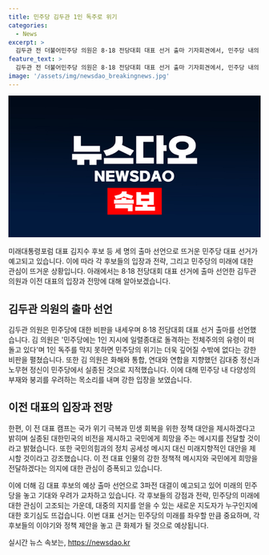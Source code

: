 ```yaml
---
title: 민주당 김두관 1인 독주로 위기
categories:
  - News
excerpt: >
  김두관 전 더불어민주당 의원은 8·18 전당대회 대표 선거 출마 기자회견에서, 민주당 내의 1인 지시에 대한 비판과 함께 김대중·노무현 정신의 실종을 지적했다. 민주당의 다양성 부재와 당 내 토론 부재를 비판하며, 출마 선언 후 광주를 참배하고 국립5·18민주묘지를 방문했다. 반면 이재명 전 대표는 국가 위기 극복과 정책 대안 발표를 공약으로 내걸고 출마 기자회견을 예정하고 있다. 민주당 대표 선거는 3파전으로 예상되며, 이 전 대표에 대한 반감 성향이 있을 수 있다는 관측이 나오고 있다.
feature_text: >
  김두관 전 더불어민주당 의원은 8·18 전당대회 대표 선거 출마 기자회견에서, 민주당 내의 1인 지시에 대한 비판과 함께 김대중·노무현 정신의 실종을 지적했다. 민주당의 다양성 부재와 당 내 토론 부재를 비판하며, 출마 선언 후 광주를 참배하고 국립5·18민주묘지를 방문했다. 반면 이재명 전 대표는 국가 위기 극복과 정책 대안 발표를 공약으로 내걸고 출마 기자회견을 예정하고 있다. 민주당 대표 선거는 3파전으로 예상되며, 이 전 대표에 대한 반감 성향이 있을 수 있다는 관측이 나오고 있다.
image: '/assets/img/newsdao_breakingnews.jpg'
---
```


<p><img src="/assets/img/newsdao_breakingnews.jpg" alt="firstkoreanews 속보" /></p>

<p>미래대통령포럼 대표 김지수 후보 등 세 명의 출마 선언으로 뜨거운 민주당 대표 선거가 예고되고 있습니다. 이에 따라 각 후보들의 입장과 전략, 그리고 민주당의 미래에 대한 관심이 뜨거운 상황입니다. 아래에서는 8·18 전당대회 대표 선거에 출마 선언한 김두관 의원과 이전 대표의 입장과 전망에 대해 알아보겠습니다. </p>

<h2 data-ke-size="size26">김두관 의원의 출마 선언</h2>

<p>김두관 의원은 민주당에 대한 비판을 내세우며 8·18 전당대회 대표 선거 출마를 선언했습니다. 김 의원은 '민주당에는 1인 지시에 일렬종대로 돌격하는 전체주의의 유령이 떠돌고 있다'며 1인 독주를 막지 못하면 민주당의 위기는 더욱 깊어질 수밖에 없다는 강한 비판을 펼쳤습니다. 또한 김 의원은 화해와 통합, 연대와 연합을 지향했던 김대중 정신과 노무현 정신이 민주당에서 실종된 것으로 지적했습니다. 이에 대해 민주당 내 다양성의 부재와 붕괴를 우려하는 목소리를 내며 강한 입장을 보였습니다. </p>

<h2 data-ke-size="size26">이전 대표의 입장과 전망</h2>

<p>한편, 이 전 대표 캠프는 국가 위기 극복과 민생 회복을 위한 정책 대안을 제시하겠다고 밝히며 실종된 대한민국의 비전을 제시하고 국민에게 희망을 주는 메시지를 전달할 것이라고 밝혔습니다. 또한 국민의힘과의 정치 공세성 메시지 대신 미래지향적인 대안을 제시할 것이라고 강조했습니다. 이 전 대표 인물의 강한 정책적 메시지와 국민에게 희망을 전달하겠다는 의지에 대한 관심이 증폭되고 있습니다. </p>

<p>이에 더해 김 대표 후보의 예상 출마 선언으로 3파전 대결이 예고되고 있어 미래의 민주당을 놓고 기대와 우려가 교차하고 있습니다. 각 후보들의 강점과 전략, 민주당의 미래에 대한 관심이 고조되는 가운데, 대중의 지지를 얻을 수 있는 새로운 지도자가 누구인지에 대한 호기심도 뜨겁습니다. 이번 대표 선거는 민주당의 미래를 좌우할 만큼 중요하며, 각 후보들의 이야기와 정책 제안을 놓고 큰 화제가 될 것으로 예상됩니다.</p>
실시간 뉴스 속보는, <a href="https://newsdao.kr" rel="dofollow">https://newsdao.kr</a>


